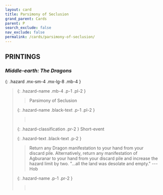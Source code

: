 ```yaml
---
layout: card
title: Parsimony of Seclusion
grand_parent: Cards
parent: P
search_exclude: false
nav_exclude: false
permalink: /cards/parsimony-of-seclusion/
---
```


## PRINTINGS


### _Middle-earth: The Dragons_

{: .hazard .mx-sm-4 .mx-lg-8 .mb-4 }
> {: .hazard-name .mb-4 .p-1 .pl-2 }
> > <div class="hazard-mp"></div>
> > <div class="card-name">Parsimony of Seclusion</div>
>
> {: .hazard-name .black-text .p-1 .pl-2 }
> > &nbsp;
>
> {: .hazard-classification .pr-2 }
> Short-event
>
> {: .hazard-text .black-text .p-2 }
> > Return any Dragon manifestation to your hand from your discard pile. Alternatively, return any manifestation of Agburanar to your hand from your discard pile and increase the hazard limit by two.  "...all the land was desolate and empty." ---Hob 
>
> {: .hazard-name .p-1 .pr-2 }
> > <div class="card-shield"></div>
> > <div class="card-corruption">&nbsp;</div>
